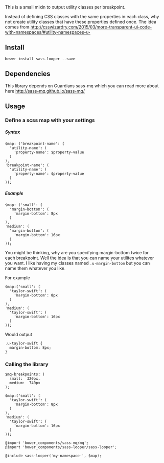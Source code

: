 This is a small mixin to output utility classes per breakpoint.

Instead of defining CSS classes with the same properties in each class, why not create utility classes that have these properties defined once. The idea comes from http://csswizardry.com/2015/03/more-transparent-ui-code-with-namespaces/#utility-namespaces-u-

## Install
`bower install sass-looper --save`

## Dependencies

This library depends on Guardians sass-mq which you can read more about here http://sass-mq.github.io/sass-mq/

## Usage

### Define a scss map with your settings

##### Syntax

```
$map: ('breakpoint-name': (
  'utility-name': (
    'property-name': $property-value
  )
),
'breakpoint-name': (
  'utility-name': (
    'property-name': $property-value
  )
));
```

##### Example

```
$map: ('small': (
  'margin-bottom': (
    'margin-bottom': 8px
  )
),
'medium': (
  'margin-bottom': (
    'margin-bottom': 16px
  )
));
```

You might be thinking, why are you specifying margin-bottom twice for each breakpoint. Well the idea is that you can name your utilites whatever you want. I like having my classes named `.u-margin-bottom` but you can name them whatever you like.

For example

```
$map:('small': (
  'taylor-swift': (
    'margin-bottom': 8px
  )
),
'medium': (
  'taylor-swift': (
    'margin-bottom': 16px
  )
));
```

Would output

```
.u-taylor-swift {
  margin-bottom: 8px;
}
```

### Calling the library

```
$mq-breakpoints: (
  small:  320px,
  medium:  740px
);

$map:('small': (
  'taylor-swift': (
    'margin-bottom': 8px
  )
),
'medium': (
  'taylor-swift': (
    'margin-bottom': 16px
  )
));

@import 'bower_components/sass-mq/mq';
@import 'bower_components/sass-looper/sass-looper';

@include sass-looper('my-namespace-', $map);
```

